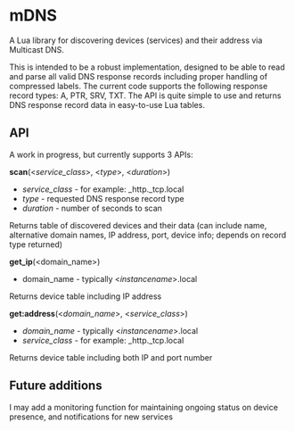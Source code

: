 # mDNS
A Lua library for discovering devices (services) and their address via Multicast DNS.

This is intended to be a robust implementation, designed to be able to read and parse all valid DNS response records including proper handling of compressed labels.  The current code supports the following response record types:  A, PTR, SRV, TXT.  The API is quite simple to use and returns DNS response record data in easy-to-use Lua tables.


## API
A work in progress, but currently supports 3 APIs:

**scan**(<*service_class*>, <*type*>, <*duration*>)

- *service_class* - for example: \_http.\_tcp.local
- *type* - requested DNS response record type
- *duration* - number of seconds to scan

Returns table of discovered devices and their data (can include name, alternative domain names, IP address, port, device info; depends on record type returned)
  
  
**get_ip**(<domain_name>)

- domain_name - typically <*instancename*>.local 

Returns device table including IP address
  
  
**get:address**(<*domain_name*>, <*service_class*>)

- *domain_name* - typically <*instancename*>.local
- *service_class* - for example: \_http.\_tcp.local

Returns device table including both IP and port number

## Future additions
I may add a monitoring function for maintaining ongoing status on device presence, and notifications for new services
